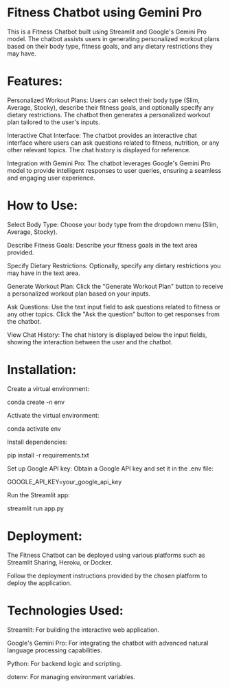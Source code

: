 # Fitness Chatbot using Gemini Pro
This is a Fitness Chatbot built using Streamlit and Google's Gemini Pro model. The chatbot assists users in generating personalized workout plans based on their body type, fitness goals, and any dietary restrictions they may have.
# Features:
Personalized Workout Plans: Users can select their body type (Slim, Average, Stocky), describe their fitness goals, and optionally specify any dietary restrictions. The chatbot then generates a personalized workout plan tailored to the user's inputs.

Interactive Chat Interface: The chatbot provides an interactive chat interface where users can ask questions related to fitness, nutrition, or any other relevant topics. The chat history is displayed for reference.

Integration with Gemini Pro: The chatbot leverages Google's Gemini Pro model to provide intelligent responses to user queries, ensuring a seamless and engaging user experience.
# How to Use:
Select Body Type: Choose your body type from the dropdown menu (Slim, Average, Stocky).

Describe Fitness Goals: Describe your fitness goals in the text area provided.

Specify Dietary Restrictions: Optionally, specify any dietary restrictions you may have in the text area.

Generate Workout Plan: Click the "Generate Workout Plan" button to receive a personalized workout plan based on your inputs.

Ask Questions: Use the text input field to ask questions related to fitness or any other topics. Click the "Ask the question" button to get responses from the chatbot.

View Chat History: The chat history is displayed below the input fields, showing the interaction between the user and the chatbot.
# Installation:
Create a virtual environment:

conda create -n env

Activate the virtual environment:

conda activate env

Install dependencies:

pip install -r requirements.txt

Set up Google API key: Obtain a Google API key and set it in the .env file:

GOOGLE_API_KEY=your_google_api_key

Run the Streamlit app:

streamlit run app.py
# Deployment:
The Fitness Chatbot can be deployed using various platforms such as Streamlit Sharing, Heroku, or Docker.

Follow the deployment instructions provided by the chosen platform to deploy the application.
# Technologies Used:
Streamlit: For building the interactive web application.

Google's Gemini Pro: For integrating the chatbot with advanced natural language processing capabilities.

Python: For backend logic and scripting.

dotenv: For managing environment variables.
